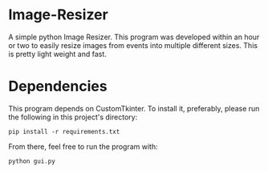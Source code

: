 # Image-Resizer
A simple python Image Resizer. This program was developed within an hour or two to easily resize images from events
into multiple different sizes. This is pretty light weight and fast.

# Dependencies
This program depends on CustomTkinter. To install it, preferably, please run the following in this project's directory:
```
pip install -r requirements.txt
```

From there, feel free to run the program with:
```
python gui.py
```
